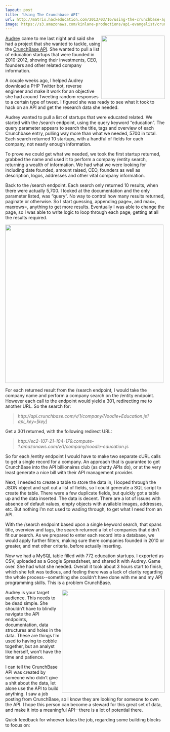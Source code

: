 ```yaml
---
layout: post
title: 'Using The Crunchbase API'
url: http://matrix.hackeducation.com/2013/03/16/using-the-crunchbase-api/
image: https://s3.amazonaws.com/kinlane-productions/api-evangelist/crunchbase/crunchbase-logo.png
---
```


<a href="http://developer.crunchbase.com/" target="_blank"><img class="c1" src="https://s3.amazonaws.com/kinlane-productions/api-evangelist/crunchbase/crunchbase-logo.png" alt="" width="200" align="right" /></a>

<a href="http://hackeducation.com/">Audrey</a> came to me last night and said she had a project that she wanted to tackle, using the <a href="http://developer.crunchbase.com/">CrunchBase API</a>. She wanted to pull a list of education startups that were founded in 2010-2012, showing their investments, CEO, founders and other related company information.

A couple weeks ago, I helped Audrey download a PHP Twitter bot, reverse engineer and make it work for an objective she had around Tweeting random responses to a certain type of tweet. I figured she was ready to see what it took to hack on an API and get the research data she needed.

Audrey wanted to pull a list of startups that were educated related. We started with the /search endpoint, using the query keyword “education”. The query parameter appears to search the title, tags and overview of each Crunchbase entry, pulling way more than what we needed, 5700 in total. Each search returned 10 startups, with a handful of fields for each company, not nearly enough information.

To prove we could get what we needed, we took the first startup returned, grabbed the name and used it to perform a company /entity search, returning a wealth of information. We had what we were looking for including date founded, amount raised, CEO, founders as well as description, logos, addresses and other vital company information.

Back to the /search endpoint. Each search only returned 10 results, when there were actually 5,700. I looked at the documentation and the only parameter listed, was “query”. No way to control how many results returned, paginate or otherwise. So I start guessing, appending page=, and max=, maxrows=, anything to get more results. Eventually I was able to change the page, so I was able to write logic to loop through each page, getting at all the results required.

<img class="c2" src="https://s3.amazonaws.com/kinlane-productions/api-evangelist/crunchbase/crunchbase-search-endpoint.png" alt="" width="500" />

For each returned result from the /search endpoint, I would take the company name and perform a company search on the /entity endpoint. However each call to the endpoint would yield a 301, redirecting me to another URL. So the search for:

<blockquote>
 <em>http://api.crunchbase.com/v/1/company/Noodle+Education.js?api_key=[key]</em>
</blockquote>

 Get a 301 returned, with the following redirect URL:

<blockquote>
 <em>http://ec2-107-21-104-179.compute-1.amazonaws.com/v/1/company/noodle-education.js</em>
</blockquote>

 So for each /entity endpoint I would have to make two separate cURL calls to get a single record for a company. An approach that is guarantee to get CrunchBase into the API billionaires club (as chatty APIs do), or at the very least generate a nice bill with their API management provider.


 Next, I needed to create a table to store the data in, I looped through the JSON object and spit out a list of fields, so I could generate a SQL script to create the table. There were a few duplicate fields, but quickly got a table up and the data inserted. The data is decent. There are a lot of issues with absence of default values, empty objects with available images, addresses, etc. But nothing I’m not used to wading through, to get what I need from an API.


 With the /search endpoint based upon a single keyword search, that spans title, overview and tags, the search returned a lot of companies that didn’t fit our search. As we prepared to enter each record into a database, we would apply further filters, making sure there companies founded in 2010 or greater, and met other criteria, before actually inserting.


 Now we had a MySQL table filled with 772 education startups. I exported as CSV, uploaded as a Google Spreadsheet, and shared it with Audrey. Game over. She had what she needed. Overall it took about 3 hours start to finish, which she felt was tedious, and feeling there was a lack of clarity regarding the whole process--something she couldn’t have done with me and my API programming skills. This is a problem CrunchBase.


 <a href="http://developer.crunchbase.com/" target="_blank"><img class="c1" src="https://s3.amazonaws.com/kinlane-productions/api-evangelist/crunchbase/startup-ecosystem-visualization.png" alt="" width="325" align="right" /></a>


 <span class="c3">Audrey is your target audience</span>. This needs to be dead simple. She shouldn’t have to blindly navigate the API endpoints, documentation, data structures and holes in the data. These are things I’m used to having to cobble together, but an analyst like herself, won’t have the time and patience.


 I can tell the CrunchBase API was created by someone who didn’t give a shit about the data, let alone use the API to build anything. I saw a job posting from CrunchBase, so I know they are looking for someone to own the API. I hope this person can become a steward for this great set of data, and make it into a meaningful API--there is a lot of potential there.


 Quick feedback for whoever takes the job, regarding some building blocks to focus on:
